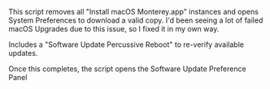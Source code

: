 
This script removes all "Install macOS Monterey.app" instances and opens System Preferences to download a valid copy.
I'd been seeing a lot of failed macOS Upgrades due to this issue, so I fixed it in my own way.

Includes a "Software Update Percussive Reboot" to re-verify available updates.

Once this completes, the script opens the Software Update Preference Panel
